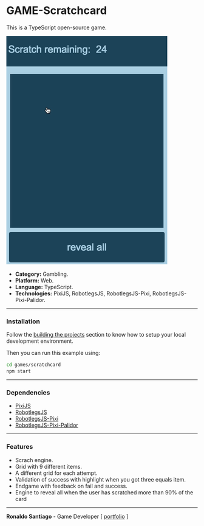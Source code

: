GAME-Scratchcard
===

This is a TypeScript open-source game.

![scratchcard](media/scratchcard.gif)

+ **Category:** Gambling.
+ **Platform:** Web.
+ **Language:** TypeScript.
+ **Technologies:** PixiJS, RobotlegsJS, RobotlegsJS-Pixi, RobotlegsJS-Pixi-Palidor.


* * *

### Installation

Follow the [building the projects](https://github.com/RobotlegsJS/RobotlegsJS-Framework/tree/master/.github/CONTRIBUTING.md#building-the-projects) section to know how to setup your local development environment.

Then you can run this example using:

```bash
cd games/scratchcard
npm start
```

* * *

### Dependencies

+ [PixiJS](http://www.pixijs.com/)
+ [RobotlegsJS](https://github.com/RobotlegsJS/RobotlegsJS-Framework/tree/master/packages/core)
+ [RobotlegsJS-Pixi](https://github.com/RobotlegsJS/RobotlegsJS-Framework/tree/master/packages/pixi)
+ [RobotlegsJS-Pixi-Palidor](https://github.com/RobotlegsJS/RobotlegsJS-Framework/tree/master/packages/pixi-palidor)

* * *


### Features

- Scrach engine.
- Grid with 9 different items.
- A different grid for each attempt.
- Validation of success with highlight when you got three equals item.
- Endgame with feedback on fail and success.
- Engine to reveal all when the user has scratched more than 90% of the card

* * *

**Ronaldo Santiago**  - Game Developer [ [portfolio](https://ronaldosetzer.github.io/portfolio/) ]